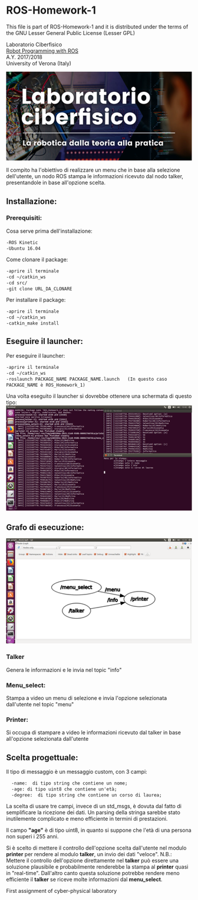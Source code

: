 # ROS-Homework-1

This file is part of ROS-Homework-1 and it is distributed under the terms of the
GNU Lesser General Public License (Lesser GPL)

Laboratorio Ciberfisico<br>
[Robot Programming with ROS](http://profs.scienze.univr.it/~bloisi/corsi/ciberfisico.html)<br>
A.Y. 2017/2018<br>
University of Verona (Italy)

![laboratorio ciberfisico](img/cyberphysical-lab.jpg)

Il compito ha l'obiettivo di realizzare un menu che in base alla selezione dell'utente, un nodo ROS stampa le informazioni ricevuto dal nodo talker, presentandole in base all'opzione scelta.

## Installazione:
  ### Prerequisiti:
  Cosa serve prima dell'installazione:
  ```
  -ROS Kinetic
  -Ubuntu 16.04
  ```
  Come clonare il package:
  ```
  -aprire il terminale
  -cd ~/catkin_ws
  -cd src/
  -git clone URL_DA_CLONARE
  ```
  Per installare il package:
  ```
  -aprire il terminale
  -cd ~/catkin_ws
  -catkin_make install
  ```
## Eseguire il launcher:
   Per eseguire il launcher:
   ```
  -aprire il terminale
  -cd ~/catkin_ws
  -roslaunch PACKAGE_NAME PACKAGE_NAME.launch   (In questo caso PACKAGE_NAME è ROS_Homework_1)
  ```
  Una volta eseguito il launcher si dovrebbe ottenere una schermata di questo tipo:
  ![Esecuzione](img/example_run.png)

## Grafo di esecuzione:
![grafo del package](img/graph.png)

### Talker
Genera le informazioni e le invia nel topic "info"

### Menu_select:
Stampa a video un menu di selezione e invia l'opzione selezionata dall'utente nel topic "menu"

### Printer:
Si occupa di stampare a video le informazioni ricevuto dal talker in base all'opzione selezionata dall'utente


## Scelta progettuale:
Il tipo di messaggio è un messaggio custom, con 3 campi:
```
  -name:  di tipo string che contiene un nome;
  -age: di tipo uint8 che contiene un'età;
  -degree:  di tipo string che contiene un corso di laurea;
```
La scelta di usare tre campi, invece di un std_msgs, è dovuta dal fatto di semplificare la ricezione dei dati.
Un parsing della stringa sarebbe stato inutilemente complicato e meno efficiente in termini di prestazioni.

Il campo **"age"** è di tipo uint8, in quanto si suppone che l'età di una persona non superi i 255 anni.

Si è scelto di mettere il controllo dell'opzione scelta dall'utente nel modulo **printer** per rendere al modulo **talker**, un invio dei dati "veloce".
N.B.: Mettere il controllo dell'opzione direttamente nel **talker** può essere una soluzione plausibile e probabilmente renderebbe la stampa al **printer** quasi in "real-time". Dall'altro canto questa soluzione potrebbe rendere meno efficiente il **talker** se riceve molte informazioni dal **menu_select**.


First assignment of cyber-physical laboratory
